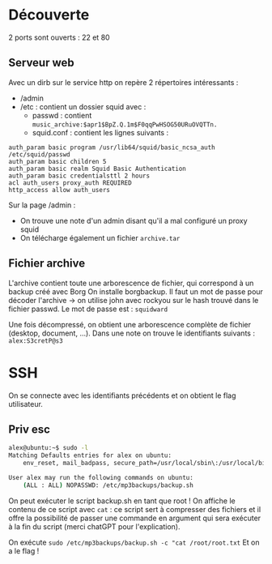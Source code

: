 
# Découverte
2 ports sont ouverts : 22 et 80
## Serveur web
Avec un dirb sur le service http on repère 2 répertoires intéressants :
- /admin
- /etc : contient un dossier squid avec :
	- passwd : contient `music_archive:$apr1$BpZ.Q.1m$F0qqPwHSOG50URuOVQTTn.`
	- squid.conf : contient les lignes suivants :
```
auth_param basic program /usr/lib64/squid/basic_ncsa_auth /etc/squid/passwd
auth_param basic children 5
auth_param basic realm Squid Basic Authentication
auth_param basic credentialsttl 2 hours
acl auth_users proxy_auth REQUIRED
http_access allow auth_users
```

Sur la page /admin :
- On trouve une note d'un admin disant qu'il a mal configuré un proxy squid
- On télécharge également un fichier `archive.tar`

## Fichier archive
L'archive contient toute une arborescence de fichier, qui correspond à un backup créé avec Borg
On installe borgbackup.
Il faut un mot de passe pour décoder l'archive -> on utilise john avec rockyou sur le hash trouvé dans le fichier passwd.
Le mot de passe est : `squidward`

Une fois décompressé, on obtient une arborescence complète de fichier (desktop, document, ...).
Dans une note on trouve le identifiants suivants : `alex:S3cretP@s3`

# SSH
On se connecte avec les identifiants précédents et on obtient le flag utilisateur.

## Priv esc
```bash
alex@ubuntu:~$ sudo -l
Matching Defaults entries for alex on ubuntu:
    env_reset, mail_badpass, secure_path=/usr/local/sbin\:/usr/local/bin\:/usr/sbin\:/usr/bin\:/sbin\:/bin\:/snap/bin

User alex may run the following commands on ubuntu:
    (ALL : ALL) NOPASSWD: /etc/mp3backups/backup.sh
```

On peut exécuter le script backup.sh en tant que root !
On affiche le contenu de ce script avec `cat` : ce script sert à compresser des fichiers et il offre la possibilité de passer une commande en argument qui sera exécuter à la fin du script (merci chatGPT pour l'explication).

On exécute `sudo /etc/mp3backups/backup.sh -c "cat /root/root.txt`
Et on a le flag !


